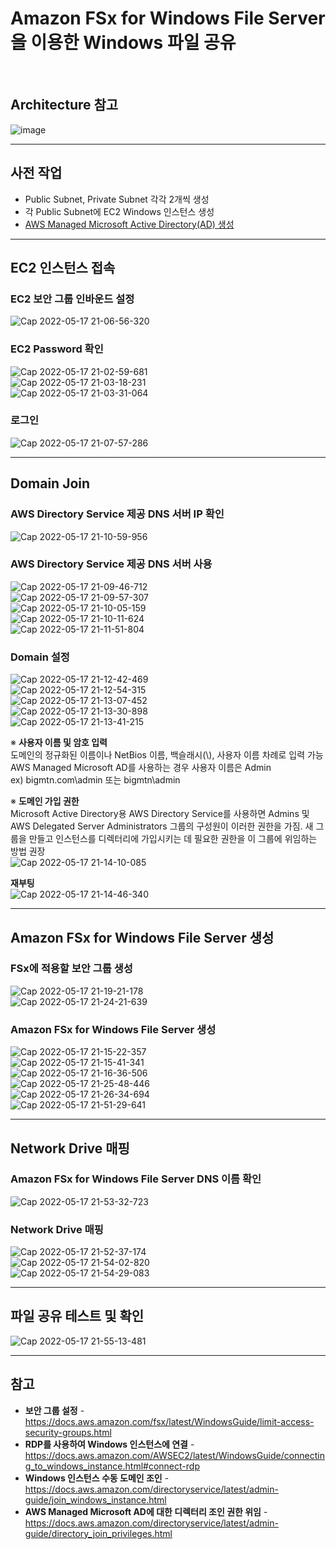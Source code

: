# Amazon FSx for Windows File Server을 이용한 Windows 파일 공유

<br/>

## Architecture 참고
![image](https://user-images.githubusercontent.com/46125158/168588704-45445fb5-8e06-477e-80f2-3a263b721d09.png)

<hr>

## 사전 작업
- Public Subnet, Private Subnet 각각 2개씩 생성
- 각 Public Subnet에 EC2 Windows 인스턴스 생성
- [AWS Managed Microsoft Active Directory(AD) 생성](https://github.com/kva231/AWS-Tech-Note/blob/master/Security%2C%20Identity%2C%20%26%20Compliance/AWS%20Directory%20Service/AWS%20Managed%20Microsoft%20Active%20Directory(AD)%20%EC%83%9D%EC%84%B1.md)

<hr>

## EC2 인스턴스 접속
### EC2 보안 그룹 인바운드 설정
![Cap 2022-05-17 21-06-56-320](https://user-images.githubusercontent.com/46125158/168967439-581647f4-5be7-4848-912e-325b63ba4b02.png)

### EC2 Password 확인
![Cap 2022-05-17 21-02-59-681](https://user-images.githubusercontent.com/46125158/168967604-652b89d2-5905-49f1-bbd4-1985f81b6b89.png)  
![Cap 2022-05-17 21-03-18-231](https://user-images.githubusercontent.com/46125158/168967613-3df947a7-4d7c-4940-81c0-a131408a27b3.png)  
![Cap 2022-05-17 21-03-31-064](https://user-images.githubusercontent.com/46125158/168967625-cf8aa238-b504-4263-9bae-317a7e16823f.png)

### 로그인
![Cap 2022-05-17 21-07-57-286](https://user-images.githubusercontent.com/46125158/168968967-69a6fe77-cdc3-4299-a2d6-d117cf49fadf.png)  

<hr>

## Domain Join
### AWS Directory Service 제공 DNS 서버 IP 확인
![Cap 2022-05-17 21-10-59-956](https://user-images.githubusercontent.com/46125158/168971280-b4fcb238-3e38-4474-943f-82c483a34e52.png)

### AWS Directory Service 제공 DNS 서버 사용
![Cap 2022-05-17 21-09-46-712](https://user-images.githubusercontent.com/46125158/168970469-5e0a5eb5-0d34-4383-ab8e-37f481ef2a40.png)  
![Cap 2022-05-17 21-09-57-307](https://user-images.githubusercontent.com/46125158/168970541-03b6da53-e9d8-451b-bdfc-4ca6a2bfaa87.png)  
![Cap 2022-05-17 21-10-05-159](https://user-images.githubusercontent.com/46125158/168970583-4bf7cf7e-0dd2-418f-a973-ce65ae7db1b8.png)  
![Cap 2022-05-17 21-10-11-624](https://user-images.githubusercontent.com/46125158/168970667-4fffcb2a-6937-4770-a64b-2bd1c1424c6a.png)  
![Cap 2022-05-17 21-11-51-804](https://user-images.githubusercontent.com/46125158/168971111-41a5c521-4dcc-41bd-b2e6-4f4b06b96b53.png)  

### Domain 설정
![Cap 2022-05-17 21-12-42-469](https://user-images.githubusercontent.com/46125158/168972849-f4f57f34-996b-416c-b829-f021c69bc716.png)  
![Cap 2022-05-17 21-12-54-315](https://user-images.githubusercontent.com/46125158/168972940-3db8dee7-6184-48b5-a41c-5547b0358829.png)  
![Cap 2022-05-17 21-13-07-452](https://user-images.githubusercontent.com/46125158/168973081-5230cd48-c74b-4136-94bb-c40489d44928.png)  
![Cap 2022-05-17 21-13-30-898](https://user-images.githubusercontent.com/46125158/168973160-bbaff87e-8b38-4228-ae3f-52aa1a44cfdc.png)  
![Cap 2022-05-17 21-13-41-215](https://user-images.githubusercontent.com/46125158/168973912-5240d9bf-f46a-4bb6-ae58-babb02257de8.png)

※ **사용자 이름 및 암호 입력**  
도메인의 정규화된 이름이나 NetBios 이름, 백슬래시(\\), 사용자 이름 차례로 입력 가능  
AWS Managed Microsoft AD를 사용하는 경우 사용자 이름은 Admin  
ex) bigmtn.com\admin 또는 bigmtn\admin

※ **도메인 가입 권한**  
Microsoft Active Directory용 AWS Directory Service를 사용하면 Admins 및 AWS Delegated Server Administrators 그룹의 구성원이 이러한 권한을 가짐. 
새 그룹을 만들고 인스턴스를 디렉터리에 가입시키는 데 필요한 권한을 이 그룹에 위임하는 방법 권장  
![Cap 2022-05-17 21-14-10-085](https://user-images.githubusercontent.com/46125158/168986537-fec2bc72-f7c8-4277-a2db-588bc5e54d9d.png)  

**재부팅**  
![Cap 2022-05-17 21-14-46-340](https://user-images.githubusercontent.com/46125158/168989290-c873e54e-d45d-4edb-b7c7-3363b11d5903.png)

<hr>

## Amazon FSx for Windows File Server 생성
### FSx에 적용할 보안 그룹 생성
![Cap 2022-05-17 21-19-21-178](https://user-images.githubusercontent.com/46125158/169027314-973a2535-6074-4a7a-95c3-6c503860e444.png)  
![Cap 2022-05-17 21-24-21-639](https://user-images.githubusercontent.com/46125158/169027646-5daec901-7a99-48da-953d-63df8b1c4bfd.png)

### Amazon FSx for Windows File Server 생성
![Cap 2022-05-17 21-15-22-357](https://user-images.githubusercontent.com/46125158/169027793-7db20461-80e7-424f-9841-35dda07881f5.png)  
![Cap 2022-05-17 21-15-41-341](https://user-images.githubusercontent.com/46125158/169027877-414b9ebd-f7ca-42bf-9310-ee6971b540f4.png)  
![Cap 2022-05-17 21-16-36-506](https://user-images.githubusercontent.com/46125158/169028165-7976b787-a7ca-4ed7-a118-64bf0fc2d3ae.png)  
![Cap 2022-05-17 21-25-48-446](https://user-images.githubusercontent.com/46125158/169028699-c2a83357-704c-4a9f-ab96-9e19d9cd5820.png)  
![Cap 2022-05-17 21-26-34-694](https://user-images.githubusercontent.com/46125158/169028793-11ba851c-b2d8-44bf-93f9-26cdbf09acfe.png)  
![Cap 2022-05-17 21-51-29-641](https://user-images.githubusercontent.com/46125158/169029028-7bad82e5-8e53-4387-b902-6463377ac7fd.png)

<hr>

## Network Drive 매핑
### Amazon FSx for Windows File Server DNS 이름 확인
![Cap 2022-05-17 21-53-32-723](https://user-images.githubusercontent.com/46125158/169030285-d2e3bc60-9a03-49c1-aaae-848dbe459472.png)

### Network Drive 매핑
![Cap 2022-05-17 21-52-37-174](https://user-images.githubusercontent.com/46125158/169029863-b9682820-f5d8-46ca-a8ae-c62570642917.png)  
![Cap 2022-05-17 21-54-02-820](https://user-images.githubusercontent.com/46125158/169031608-9cdccf88-00d7-476f-8e2a-320e3a0016a1.png)  
![Cap 2022-05-17 21-54-29-083](https://user-images.githubusercontent.com/46125158/169031986-c468e770-3a05-4c18-9bad-a588f004be1d.png)

<hr>

## 파일 공유 테스트 및 확인
![Cap 2022-05-17 21-55-13-481](https://user-images.githubusercontent.com/46125158/169032469-e196e7be-f7e8-4aac-8088-29ed9af718aa.png)

<hr>

## 참고
- **보안 그룹 설정** - https://docs.aws.amazon.com/fsx/latest/WindowsGuide/limit-access-security-groups.html
- **RDP를 사용하여 Windows 인스턴스에 연결** - https://docs.aws.amazon.com/AWSEC2/latest/WindowsGuide/connecting_to_windows_instance.html#connect-rdp
- **Windows 인스턴스 수동 도메인 조인** - https://docs.aws.amazon.com/directoryservice/latest/admin-guide/join_windows_instance.html
- **AWS Managed Microsoft AD에 대한 디렉터리 조인 권한 위임** - https://docs.aws.amazon.com/directoryservice/latest/admin-guide/directory_join_privileges.html
